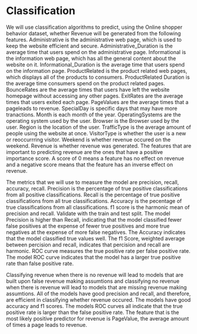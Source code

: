 # Classification

We will use classification algorithms to predict, using the Online shopper behavior dataset, whether Revenue will be generated from the following features. Administrative is the administrative web page, which is used to keep the website efficient and secure. Administrative_Duration is the average time that users spend on the administrative page. Informational is the information web page, which has all the general content about the website on it. Informational_Duration is the average time that users spend on the information page. ProductRelated is the product related web pages, which displays all of the products to consumers. ProductRelated Duration is the average time consumers spend on the product related pages. BounceRates are the average times that users have left the website homepage without accessing any other pages. ExitRates are the average times that users exited each page. PageValues are the average times that a pageleads to revenue. SpecialDay is specific days that may have more tranactions.
Month is each month of the year. OperatingSystems are the operating system used by the user. Browser is the Browser used by the user.
Region is the location of the user. TrafficType is the average amount of people using the website at once. VisitorType is whether the user is a new or reoccurrring visitor. Weekend is whether revenue occured on the weekend. Revenue is whether revenue was generated.
The features that are important to predicting revenue are the ones that have a positive importance score. A score of 0 means a feature has no effect on revenue and a negative score means that the feature has an inverse effect on revenue.

The metrics that we will use to measure the model are precision, recall, accuracy, recall. Precision is the percentage of true positive classifications from all positive classifications. Recall is the percentage of true positive classifications from all true classifications. Accuracy is the pecentage of true classifications from all classifications. f1 score is the harmonic mean of precision and recall. Validate with the train and test split. The model Precision is higher than Recall, indicating that the model classified fewer false positives at the expense of fewer true positives and more true negatives at the expense of more false negatives. The Accuracy indicates that the model classified true values well. The f1 Score, weighted average between percision and recall, indicates that percision and recall are harmonic. ROC curve measures the true positive rate per false positive rate. The model ROC curve indicates that the model has a larger true positive rate than false positive rate.

Classifying revenue when there is no revenue will lead to models that are built upon false revenue making assumtions and classifying no revenue when there is revenue will lead to models that are missing revenue making assumtions. All of the models have good precision and recall, and therefore, are efficient in classifying whether revenue occured. The models have good accuracy and f1 scores. The models ROC curves all indicate that the true positive rate is larger than the false positive rate. The feature that is the most likely positive predictor for revenue is PageValue, the average amount of times a page leads to revenue.

